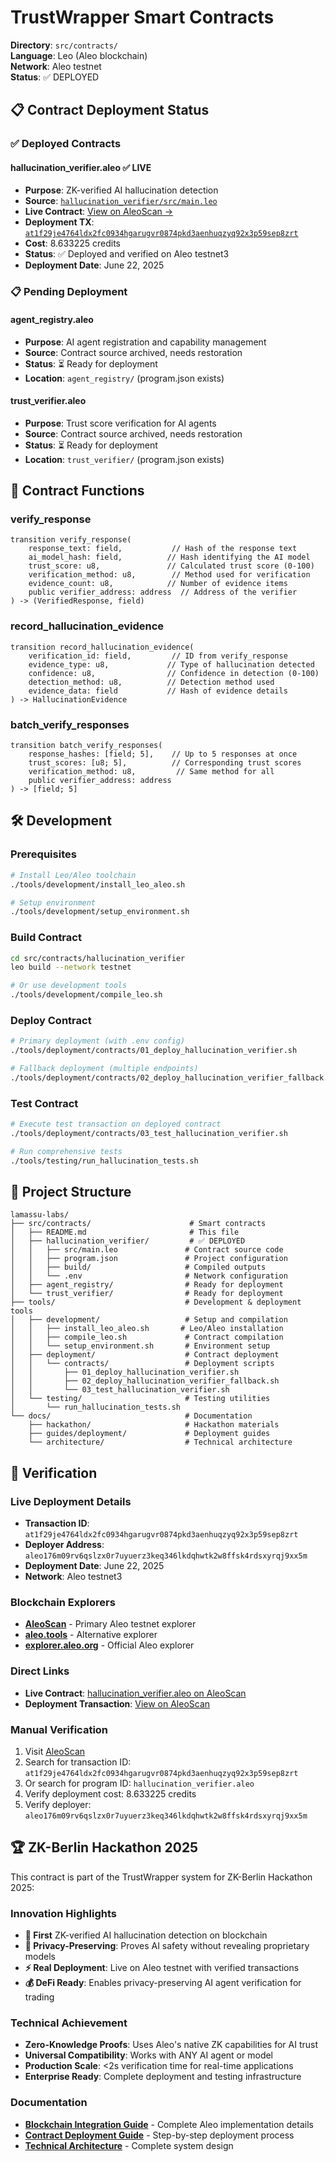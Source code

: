 # TrustWrapper Smart Contracts

**Directory**: `src/contracts/`  
**Language**: Leo (Aleo blockchain)  
**Network**: Aleo testnet  
**Status**: ✅ DEPLOYED

## 📋 Contract Deployment Status

### ✅ Deployed Contracts

#### hallucination_verifier.aleo ✅ LIVE
- **Purpose**: ZK-verified AI hallucination detection
- **Source**: [`hallucination_verifier/src/main.leo`](hallucination_verifier/src/main.leo)
- **Live Contract**: [View on AleoScan →](https://testnet.aleoscan.io/program?id=hallucination_verifier.aleo)
- **Deployment TX**: [`at1f29je4764ldx2fc0934hgarugvr0874pkd3aenhuqzyq92x3p59sep8zrt`](https://testnet.aleoscan.io/transaction?id=at1f29je4764ldx2fc0934hgarugvr0874pkd3aenhuqzyq92x3p59sep8zrt)
- **Cost**: 8.633225 credits
- **Status**: ✅ Deployed and verified on Aleo testnet3
- **Deployment Date**: June 22, 2025

### 📋 Pending Deployment

#### agent_registry.aleo
- **Purpose**: AI agent registration and capability management
- **Source**: Contract source archived, needs restoration
- **Status**: ⏳ Ready for deployment
- **Location**: `agent_registry/` (program.json exists)

#### trust_verifier.aleo
- **Purpose**: Trust score verification for AI agents
- **Source**: Contract source archived, needs restoration
- **Status**: ⏳ Ready for deployment
- **Location**: `trust_verifier/` (program.json exists)

## 🚀 Contract Functions

### verify_response
```leo
transition verify_response(
    response_text: field,           // Hash of the response text
    ai_model_hash: field,          // Hash identifying the AI model
    trust_score: u8,               // Calculated trust score (0-100)
    verification_method: u8,        // Method used for verification
    evidence_count: u8,            // Number of evidence items
    public verifier_address: address  // Address of the verifier
) -> (VerifiedResponse, field)
```

### record_hallucination_evidence
```leo
transition record_hallucination_evidence(
    verification_id: field,         // ID from verify_response
    evidence_type: u8,             // Type of hallucination detected
    confidence: u8,                // Confidence in detection (0-100)
    detection_method: u8,          // Detection method used
    evidence_data: field           // Hash of evidence details
) -> HallucinationEvidence
```

### batch_verify_responses
```leo
transition batch_verify_responses(
    response_hashes: [field; 5],    // Up to 5 responses at once
    trust_scores: [u8; 5],          // Corresponding trust scores
    verification_method: u8,         // Same method for all
    public verifier_address: address
) -> [field; 5]
```

## 🛠️ Development

### **Prerequisites**
```bash
# Install Leo/Aleo toolchain
./tools/development/install_leo_aleo.sh

# Setup environment
./tools/development/setup_environment.sh
```

### **Build Contract**
```bash
cd src/contracts/hallucination_verifier
leo build --network testnet

# Or use development tools
./tools/development/compile_leo.sh
```

### **Deploy Contract**
```bash
# Primary deployment (with .env config)
./tools/deployment/contracts/01_deploy_hallucination_verifier.sh

# Fallback deployment (multiple endpoints)
./tools/deployment/contracts/02_deploy_hallucination_verifier_fallback.sh
```

### **Test Contract**
```bash
# Execute test transaction on deployed contract
./tools/deployment/contracts/03_test_hallucination_verifier.sh

# Run comprehensive tests
./tools/testing/run_hallucination_tests.sh
```

## 📁 Project Structure

```
lamassu-labs/
├── src/contracts/                      # Smart contracts
│   ├── README.md                       # This file
│   ├── hallucination_verifier/         # ✅ DEPLOYED
│   │   ├── src/main.leo               # Contract source code
│   │   ├── program.json               # Project configuration
│   │   ├── build/                     # Compiled outputs
│   │   └── .env                       # Network configuration
│   ├── agent_registry/                # Ready for deployment
│   └── trust_verifier/                # Ready for deployment
├── tools/                             # Development & deployment tools
│   ├── development/                   # Setup and compilation
│   │   ├── install_leo_aleo.sh       # Leo/Aleo installation
│   │   ├── compile_leo.sh             # Contract compilation
│   │   └── setup_environment.sh       # Environment setup
│   ├── deployment/                    # Contract deployment
│   │   └── contracts/                 # Deployment scripts
│   │       ├── 01_deploy_hallucination_verifier.sh
│   │       ├── 02_deploy_hallucination_verifier_fallback.sh
│   │       └── 03_test_hallucination_verifier.sh
│   └── testing/                       # Testing utilities
│       └── run_hallucination_tests.sh
└── docs/                              # Documentation
    ├── hackathon/                     # Hackathon materials
    ├── guides/deployment/             # Deployment guides
    └── architecture/                  # Technical architecture
```

## 🔗 Verification

### **Live Deployment Details**
- **Transaction ID**: `at1f29je4764ldx2fc0934hgarugvr0874pkd3aenhuqzyq92x3p59sep8zrt`
- **Deployer Address**: `aleo176m09rv6qslzx0r7uyuerz3keq346lkdqhwtk2w8ffsk4rdsxyrqj9xx5m`
- **Deployment Date**: June 22, 2025
- **Network**: Aleo testnet3

### **Blockchain Explorers**
- **[AleoScan](https://testnet.aleoscan.io/)** - Primary Aleo testnet explorer
- **[aleo.tools](https://aleo.tools/)** - Alternative explorer
- **[explorer.aleo.org](https://explorer.aleo.org/)** - Official Aleo explorer

### **Direct Links**
- **Live Contract**: [hallucination_verifier.aleo on AleoScan](https://testnet.aleoscan.io/program?id=hallucination_verifier.aleo)
- **Deployment Transaction**: [View on AleoScan](https://testnet.aleoscan.io/transaction?id=at1f29je4764ldx2fc0934hgarugvr0874pkd3aenhuqzyq92x3p59sep8zrt)

### **Manual Verification**
1. Visit [AleoScan](https://testnet.aleoscan.io/)
2. Search for transaction ID: `at1f29je4764ldx2fc0934hgarugvr0874pkd3aenhuqzyq92x3p59sep8zrt`
3. Or search for program ID: `hallucination_verifier.aleo`
4. Verify deployment cost: 8.633225 credits
5. Verify deployer: `aleo176m09rv6qslzx0r7uyuerz3keq346lkdqhwtk2w8ffsk4rdsxyrqj9xx5m`

## 🏆 ZK-Berlin Hackathon 2025

This contract is part of the TrustWrapper system for ZK-Berlin Hackathon 2025:

### **Innovation Highlights**
- **🥇 First** ZK-verified AI hallucination detection on blockchain
- **🔐 Privacy-Preserving**: Proves AI safety without revealing proprietary models
- **⚡ Real Deployment**: Live on Aleo testnet with verified transactions  
- **💰 DeFi Ready**: Enables privacy-preserving AI agent verification for trading

### **Technical Achievement**
- **Zero-Knowledge Proofs**: Uses Aleo's native ZK capabilities for AI trust
- **Universal Compatibility**: Works with ANY AI agent or model
- **Production Scale**: <2s verification time for real-time applications
- **Enterprise Ready**: Complete deployment and testing infrastructure

### **Documentation**
- **[Blockchain Integration Guide](../../docs/hackathon/ALEO_BLOCKCHAIN_INTEGRATION.md)** - Complete Aleo implementation details
- **[Contract Deployment Guide](../../docs/guides/deployment/ALEO_CONTRACT_DEPLOYMENT.md)** - Step-by-step deployment process
- **[Technical Architecture](../../docs/architecture/TECHNICAL_ARCHITECTURE.md)** - Complete system design